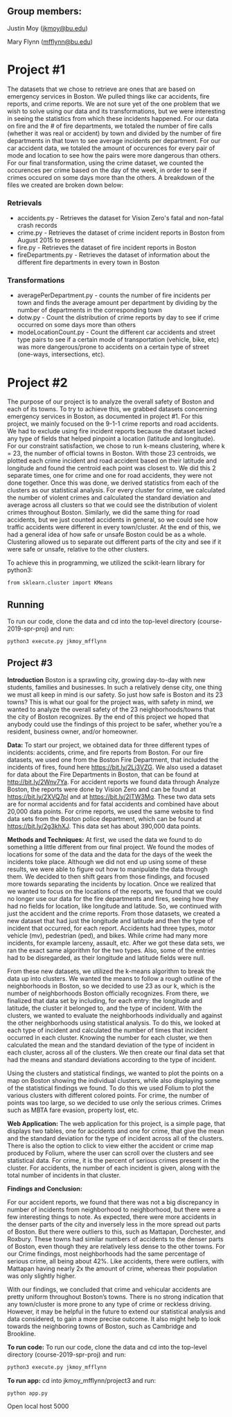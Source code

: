 ## Group members:
Justin Moy (jkmoy@bu.edu)

Mary Flynn (mfflynn@bu.edu)

# Project #1

The datasets that we chose to retrieve are ones that are based on emergency services in Boston. We pulled things like car accidents, fire reports, and crime reports. We are not sure yet of the one problem that we wish to solve using our data and its transformations, but we were interesting in seeing the statistics from which these incidents happened. For our data on fire and the # of fire departments, we totaled the number of fire calls (whether it was real or accident) by town and divided by the number of fire departments in that town to see average incidents per department. For our car accident data, we totaled the amount of occurences for every pair of mode and location to see how the pairs were more dangerous than others. For our final transformation, using the crime dataset, we counted the occurences per crime based on the day of the week, in order to see if crimes occured on some days more than the others. A breakdown of the files we created are broken down below:
### Retrievals 
* accidents.py - Retrieves the dataset for Vision Zero's fatal and non-fatal crash records
* crime.py - Retrieves the dataset of crime incident reports in Boston from August 2015 to present
* fire.py - Retrieves the dataset of fire incident reports in Boston
* fireDepartments.py - Retrieves the dataset of information about the different fire departments in every town in Boston

### Transformations
* averagePerDepartment.py - counts the number of fire incidents per town and finds the average amount per department by dividing by the number of departments in the corresponding town
* dotw.py - Count the distribution of crime reports by day to see if crime occurred on some days more than others
* modeLocationCount.py - Count the different car accidents and street type pairs to see if a certain mode of transportation (vehicle, bike, etc) was more dangerous/prone to accidents on a certain type of street (one-ways, intersections, etc).

# Project #2
The purpose of our project is to analyze the overall safety of Boston and each of its towns. To try to achieve this, we grabbed datasets concerning emergency services in Boston, as documented in project #1. For this project, we mainly focused on the 9-1-1 crime reports and road accidents. We had to exclude using fire incident reports because the dataset lacked any type of fields that helped pinpoint a location (latitude and longitude). For our constraint satisfaction, we chose to run k-means clustering, where k = 23, the number of official towns in Boston. With those 23 centroids, we plotted each crime incident and road accident based on their latitude and longitude and found the centroid each point was closest to. We did this 2 separate times, one for crime and one for road accidents, they were not done together. Once this was done, we derived statistics from each of the clusters as our statistical analysis. For every cluster for crime, we calculated the number of violent crimes and calculated the standard deviation and average across all clusters so that we could see the distribution of violent crimes throughout Boston. Similarly, we did the same thing for road accidents, but we just counted accidents in general, so we could see how traffic accidents were different in every town/cluster. At the end of this, we had a general idea of how safe or unsafe Boston could be as a whole. Clustering allowed us to separate out different parts of the city and see if it were safe or unsafe, relative to the other clusters. 

To achieve this in programming, we utilized the scikit-learn library for python3:
```bash
from sklearn.cluster import KMeans
```

## Running 
To run our code, clone the data and cd into the top-level directory (course-2019-spr-proj) and run:
```bash
python3 execute.py jkmoy_mfflynn
```

## Project #3
**Introduction**
Boston is a sprawling city, growing day-to-day with new students, families and businesses. In such a relatively dense city, one thing we must all keep in mind is our safety. So just how safe is Boston and its 23 towns? This is what our goal for the project was, with safety in mind, we wanted to analyze the overall safety of the 23 neighborhoods/towns that the city of Boston recognizes. By the end of this project we hoped that anybody could use the findings of this project to be safer, whether you’re a resident, business owner, and/or homeowner. 

**Data:**
To start our project, we obtained data for three different types of incidents: accidents, crime, and fire reports from Boston. For our fire datasets, we used one from the Boston Fire Department, that included the incidents of fires, found here https://bit.ly/2Lj3VZG. We also used a dataset for data about the Fire Departments in Boston, that can be found at http://bit.ly/2Wnv7Ya. For accident reports we found data through Analyze Boston, the reports were done by Vision Zero and can be found at https://bit.ly/2XVQ7pl and at https://bit.ly/2ITW3Mq. These two data sets are for normal accidents and for fatal accidents and combined have about 20,000 data points. For crime reports, we used the same website to find data sets from the Boston police department, which can be found at https://bit.ly/2g3khXJ. This data set has about 390,000 data points. 

**Methods and Techniques:**
At first, we used the data we found to do something a little different from our final project. We found the modes of locations for some of the data and the data for the days of the week the incidents toke place. Although we did not end up using some of these results, we were able to figure out how to manipulate the data through them. We decided to then shift gears from those findings, and focused more towards separating the incidents by location. Once we realized that we wanted to focus on the locations of the reports, we found that we could no longer use our data for the fire departments and fires, seeing how they had no fields for location, like longitude and latitude. So, we continued with just the accident and the crime reports. From those datasets, we created a new dataset that had just the longitude and latitude and then the type of incident that occurred, for each report. Accidents had three types, motor vehicle (mv), pedestrian (ped), and bikes. While crime had many more incidents, for example larceny, assault, etc. After we got these data sets, we ran the exact same algorithm for the two types. Also, some of the entries had to be disregarded, as their longitude and latitude fields were null. 

From these new datasets, we utilized the k-means algorithm to break the data up into clusters. We wanted the means to follow a rough outline of the neighborhoods in Boston, so we decided to use 23 as our k, which is the number of neighborhoods Boston officially recognizes. From there, we finalized that data set by including, for each entry: the longitude and latitude, the cluster it belonged to, and the type of incident. With the clusters, we wanted to evaluate the neighborhoods individually and against the other neighborhoods using statistical analysis. To do this, we looked at each type of incident and calculated the number of times that incident occurred in each cluster. Knowing the number for each cluster, we then calculated the mean and the standard deviation of the type of incident in each cluster, across all of the clusters. We then create our final data set that had the means and standard deviations according to the type of incident. 

Using the clusters and statistical findings, we wanted to plot the points on a map on Boston showing the individual clusters, while also displaying some of the statistical findings we found. To do this we used Folium to plot the various clusters with different colored points. For crime, the number of points was too large, so we decided to use only the serious crimes. Crimes such as MBTA fare evasion, property lost, etc. 

**Web Application:**
The web application for this project, is a simple page, that displays two tables, one for accidents and one for crime, that give the mean and the standard deviation for the type of incident across all of the clusters. There is also the option to click to view either the accident or crime map produced by Folium, where the user can scroll over the clusters and see statistical data. For crime, it is the percent of serious crimes present in the cluster. For accidents, the number of each incident is given, along with the total number of incidents in that cluster. 

**Findings and Conclusion:**

For our accident reports, we found that there was not a big discrepancy in number of incidents from neighborhood to neighborhood, but there were a few interesting things to note. As expected, there were more accidents in the denser parts of the city and inversely less in the more spread out parts of Boston. But there were outliers to this, such as Mattapan, Dorchester, and Roxbury. These towns had similar numbers of accidents to the denser parts of Boston, even though they are relatively less dense to the other towns. For our Crime findings, most neighborhoods had the same percentage of serious crime, all being about 42%. Like accidents, there were outliers, with Mattapan having nearly 2x the amount of crime, whereas their population was only slightly higher. 

With our findings, we concluded that crime and vehicular accidents are pretty uniform throughout Boston’s towns. There is no strong indication that any town/cluster is more prone to any type of crime or reckless driving.  However, it may be helpful in the future to extend our statistical analysis and data considered, to gain a more precise outcome. It also might help to look towards the neighboring towns of Boston, such as Cambridge and Brookline.

**To run code:**
To run our code, clone the data and cd into the top-level directory (course-2019-spr-proj) and run:
```bash
python3 execute.py jkmoy_mfflynn
```

**To run app:**
cd into jkmoy_mfflynn/project3 and run:
```bash
python app.py
```
Open local host 5000 

